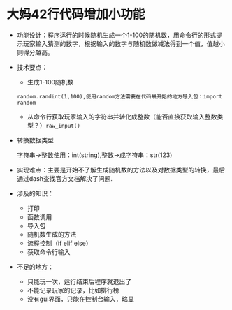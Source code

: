 # 大妈42行代码增加小功能
*   功能设计：程序运行的时候随机生成一个1-100的随机数，用命令行的形式提示玩家输入猜测的数字，根据输入的数字与随机数做减法得到一个值，值越小则得分越高。

*   技术要点：
    
    * 生成1-100随机数
    
    ```random.randint(1,100),使用random方法需要在代码最开始的地方导入包：import random``` 
    * 从命令行获取玩家输入的字符串并转化成整数（能否直接获取输入整数类型？）```raw_input()```

* 转换数据类型

   字符串->整数使用：int(string),整数->成字符串：str(123)
    
    
* 实现难点：主要是开始不了解生成随机数的方法以及对数据类型的转换，最后通过dash查找官方文档解决了问题.

* 涉及的知识：
   * 打印
   * 函数调用
   * 导入包
   * 随机数生成的方法
   * 流程控制（if elif else）
   * 获取命令行输入
   

* 不足的地方：
  * 只能玩一次，运行结束后程序就退出了
  * 不能记录玩家的记录，比如排行榜
  * 没有gui界面，只能在控制台输入，略显
